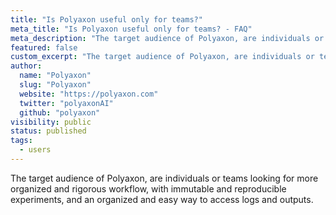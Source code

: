 ```yaml
---
title: "Is Polyaxon useful only for teams?"
meta_title: "Is Polyaxon useful only for teams? - FAQ"
meta_description: "The target audience of Polyaxon, are individuals or teams looking for more organized and rigorous workflow."
featured: false
custom_excerpt: "The target audience of Polyaxon, are individuals or teams looking for more organized and rigorous workflow."
author:
  name: "Polyaxon"
  slug: "Polyaxon"
  website: "https://polyaxon.com"
  twitter: "polyaxonAI"
  github: "polyaxon"
visibility: public
status: published
tags:
  - users
---
```


The target audience of Polyaxon, are individuals or teams looking for more organized and rigorous workflow,
with immutable and reproducible experiments, and an organized and easy way to access logs and outputs.
